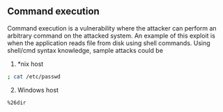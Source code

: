 ## Command execution
Command execution is a vulnerability where the attacker can perform an arbitrary command on the attacked system. An example of this exploit is when the application reads file from disk using shell commands. Using shell/cmd syntax knowledge, sample attacks could be
1. *nix host
```sh
; cat /etc/passwd
```
2. Windows host
```sh
%26dir